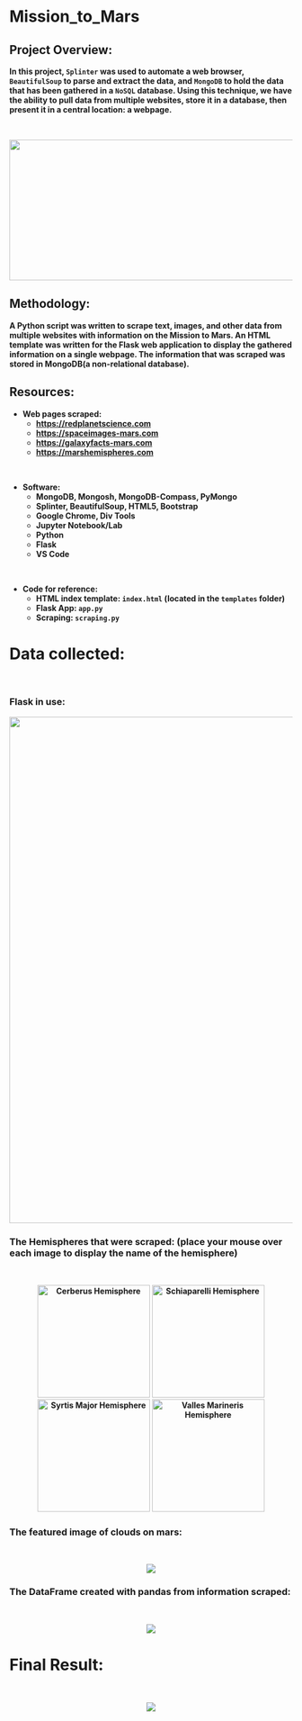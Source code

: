 # Mission_to_Mars



## Project Overview: 

<b>

In this project, `Splinter` was used to automate a web browser, `BeautifulSoup` to parse and extract the data, and `MongoDB` to hold the data that has been gathered in a `NoSQL` database. Using this technique, we have the ability to pull data from multiple websites, store it in a database, then present it in a central location: a webpage.

<br>



<p align=center>
<img src="Images/mars.jpg" width=900 height=250>


<br>

## Methodology:

 A Python script was written to scrape text, images, and other data from multiple websites with information on the Mission to Mars. An HTML template was written for the Flask web application to display the gathered information on a single webpage. The information that was scraped was stored in MongoDB(a non-relational database). 


## Resources:

- Web pages scraped:
    - https://redplanetscience.com
    - https://spaceimages-mars.com
    - https://galaxyfacts-mars.com
    - https://marshemispheres.com

<br>

- Software:
    - MongoDB, Mongosh, MongoDB-Compass, PyMongo
    - Splinter, BeautifulSoup, HTML5, Bootstrap
    - Google Chrome, Div Tools
    - Jupyter Notebook/Lab
    - Python
    - Flask
    - VS Code

<br>

- Code for reference:
    - HTML index template: `index.html` (located in the `templates` folder)
    - Flask App: `app.py`
    - Scraping: `scraping.py`

# Data collected:

<br>

 ### Flask in use: 

<img src="Images/running_on.png" width=900>

<br>

### The Hemispheres that were scraped: (place your mouse over each image to display the name of the hemisphere)

<br>
<p align=center>
<img src="Images/hem_1.jpg" title="Cerberus Hemisphere "width=200> <img src="Images/hem_2.jpg" title="Schiaparelli Hemisphere" width=200> <img src="Images/hem_3.jpg" title="Syrtis Major Hemisphere"width=200> <img src="Images/hem_4.jpg" title="Valles Marineris Hemisphere" width=200>

### The featured image of clouds on mars:

<br>
<p align="center">
<img src="Images/scraped_featured_image.png"> 


### The DataFrame created with pandas from information scraped: 

<br>
<p align=center>
<img src="Images/scraped_dataframe.png">

<br>

# Final Result:

<br>
<p align=center>
<img src="Images/final_results.png">

